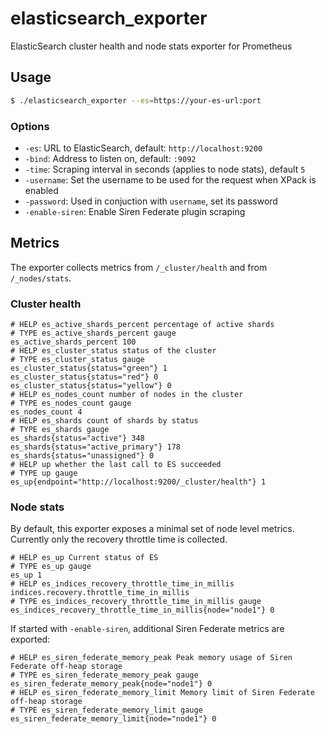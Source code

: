 # elasticsearch_exporter
ElasticSearch cluster health and node stats exporter for Prometheus

## Usage

```bash
$ ./elasticsearch_exporter --es=https://your-es-url:port
```

### Options

 - `-es`: URL to ElasticSearch, default: `http://localhost:9200`
 - `-bind`: Address to listen on, default: `:9092`
 - `-time`: Scraping interval in seconds (applies to node stats), default `5`
 - `-username`: Set the username to be used for the request when XPack is enabled
 - `-password`: Used in conjuction with `username`, set its password
 - `-enable-siren`: Enable Siren Federate plugin scraping

## Metrics

The exporter collects metrics from `/_cluster/health` and from `/_nodes/stats`.

### Cluster health

```
# HELP es_active_shards_percent percentage of active shards
# TYPE es_active_shards_percent gauge
es_active_shards_percent 100
# HELP es_cluster_status status of the cluster
# TYPE es_cluster_status gauge
es_cluster_status{status="green"} 1
es_cluster_status{status="red"} 0
es_cluster_status{status="yellow"} 0
# HELP es_nodes_count number of nodes in the cluster
# TYPE es_nodes_count gauge
es_nodes_count 4
# HELP es_shards count of shards by status
# TYPE es_shards gauge
es_shards{status="active"} 348
es_shards{status="active_primary"} 178
es_shards{status="unassigned"} 0
# HELP up whether the last call to ES succeeded
# TYPE up gauge
es_up{endpoint="http://localhost:9200/_cluster/health"} 1
```


### Node stats

By default, this exporter exposes a minimal set of node level metrics. Currently only the recovery throttle time is collected.

```
# HELP es_up Current status of ES
# TYPE es_up gauge
es_up 1
# HELP es_indices_recovery_throttle_time_in_millis indices.recovery.throttle_time_in_millis
# TYPE es_indices_recovery_throttle_time_in_millis gauge
es_indices_recovery_throttle_time_in_millis{node="node1"} 0
```

If started with `-enable-siren`, additional Siren Federate metrics are exported:

```
# HELP es_siren_federate_memory_peak Peak memory usage of Siren Federate off-heap storage
# TYPE es_siren_federate_memory_peak gauge
es_siren_federate_memory_peak{node="node1"} 0
# HELP es_siren_federate_memory_limit Memory limit of Siren Federate off-heap storage
# TYPE es_siren_federate_memory_limit gauge
es_siren_federate_memory_limit{node="node1"} 0
```
